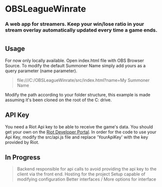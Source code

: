 # OBSLeagueWinrate

### A web app for streamers. Keep your win/lose ratio in your stream overlay automatically updated every time a game ends.

#


## Usage

For now only locally available. Open index.html file with OBS Browser Source. To modify the default Summoner Name simply add yours as a query parameter (name parameter).

> file:///C:/OBSLeagueWinrate/src/index.html?name=My Summoner Name
 
Modify the path according to your folder structure, this example is made assuming it's been cloned on the root of the C: drive.

## API Key

You need a Riot Api key to be able to receive the game's data. You should get your own on the [Riot Developer Portal](https://developer.riotgames.com/).
In order for the code to use your Api Key, modify the src/api.js file and replace 'YourApiKey' with the key provided by Riot.

## In Progress

> Backend responsible for api calls to avoid providing the api key to the client via the front end.
> Hosting for the project
> Setup capable of modifying configuration
> Better interfaces / More options for interface

